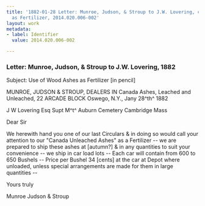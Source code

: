 ```yaml
---
title: '1882-01-28 Letter: Munroe, Judson, & Stroup to J.W. Lovering, concerning Ashes
  as Fertilizer, 2014.020.006-002'
layout: work
metadata:
- label: Identifier
  value: 2014.020.006-002

---
```

<div class="pages">
<div id="page-1484605">
<h3><a name="page-1484605">Letter: Munroe, Judson, &amp; Stroup to J.W. Lovering, 1882</a></h3>
<div class="page-content">
<p>Subject: Use of Wood Ashes as Fertilizer [in pencil]</p>
<p>MUNROE, JUDSON &amp; STROUP,<span class='line-break'> </span>DEALERS IN<span class='line-break'> </span>Canada Ashes, Leached and Unleached,<span class='line-break'> </span>22 ARCADE BLOCK<span class='line-break'> </span>Oswego, N.Y., Jany 28^th^ 1882</p>
<p>J W Lovering Esq<span class='line-break'> </span>Supt M^t^ Auburn Cemetery<span class='line-break'> </span>Cambridge Mass</p>
<p>Dear Sir</p>
<p>We herewith hand you<span class='line-break'> </span>one of our last Circulars &amp; in doing so would call<span class='line-break'> </span>your attention to our "Canada Unleached Ashes"<span class='line-break'> </span>as a Fertilizer -- we are prepared to ship these<span class='line-break'> </span>ashes at [autumn?] &amp; in any quantities to suit your<span class='line-break'> </span>convenience -- we ship in car load lots -- Each car<span class='line-break'> </span>will contain from 600 to 650 Bushels -- Price per<span class='line-break'> </span>Bushel 34 [cents] at the car at Depot where unloaded,<span class='line-break'> </span>unless special arrangements are made for them in<span class='line-break'> </span>large quantities --</p>
<p>Yours truly</p>
<p>Munroe Judson &amp; Stroup</p>
</div>
</div>
<br />
</div>
